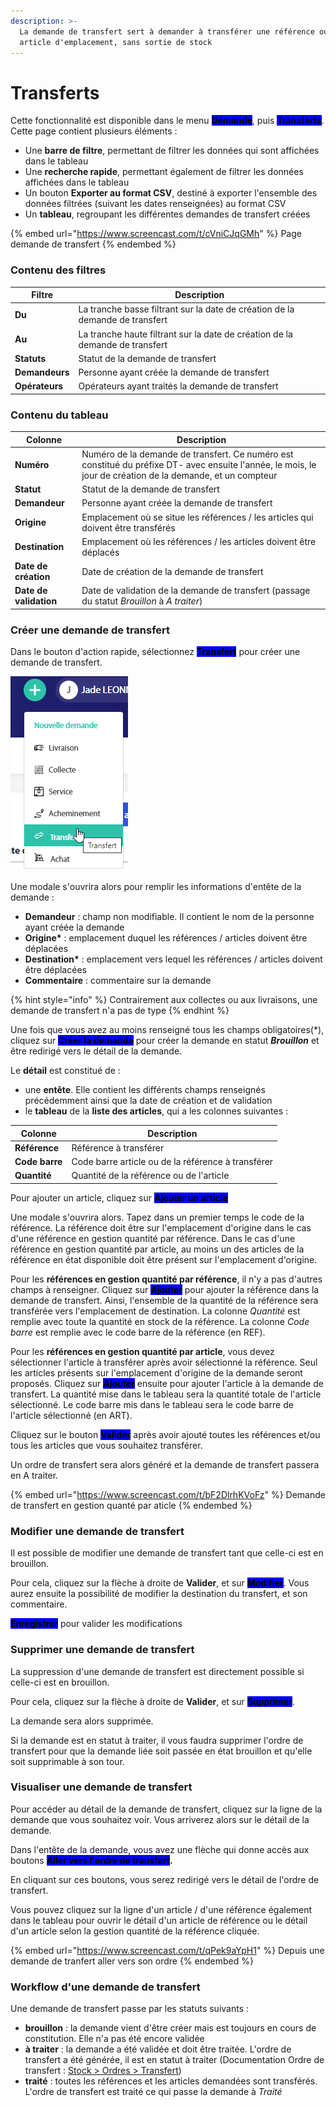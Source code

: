 ```yaml
---
description: >-
  La demande de transfert sert à demander à transférer une référence ou un
  article d'emplacement, sans sortie de stock
---
```


# Transferts

&#x20;Cette fonctionnalité est disponible dans le menu <mark style="background-color:blue;">**Demande**</mark>, puis <mark style="background-color:blue;">**Transferts**</mark>. Cette page contient plusieurs éléments :&#x20;

* Une **barre de filtre**, permettant de filtrer les données qui sont affichées dans le tableau
* Une **recherche rapide**, permettant également de filtrer les données affichées dans le tableau
* Un bouton **Exporter au format CSV**, destiné à exporter l'ensemble des données filtrées (suivant les dates renseignées) au format CSV
* Un **tableau**, regroupant les différentes demandes de transfert créées

{% embed url="https://www.screencast.com/t/cVniCJqGMh" %}
Page demande de transfert
{% endembed %}

### Contenu des filtres

| Filtre         | Description                                                                  |
| -------------- | ---------------------------------------------------------------------------- |
| **Du**         | La tranche basse filtrant sur la date de création de la demande de transfert |
| **Au**         | La tranche haute filtrant sur la date de création de la demande de transfert |
| **Statuts**    | Statut de la demande de transfert                                            |
| **Demandeurs** | Personne ayant créée la demande de transfert                                 |
| **Opérateurs** | Opérateurs ayant traités la demande de transfert                             |

### Contenu du tableau

| Colonne                | Description                                                                                                                                                |
| ---------------------- | ---------------------------------------------------------------------------------------------------------------------------------------------------------- |
| **Numéro**             | Numéro de la demande de transfert. Ce numéro est constitué du préfixe DT- avec ensuite l'année, le mois, le jour de création de la demande, et un compteur |
| **Statut**             | Statut de la demande de transfert                                                                                                                          |
| **Demandeur**          | Personne ayant créée la demande de transfert                                                                                                               |
| **Origine**            | Emplacement où se situe les références / les articles qui doivent être transférés                                                                          |
| **Destination**        | Emplacement où les références / les articles doivent être déplacés                                                                                         |
| **Date de création**   | Date de création de la demande de transfert                                                                                                                |
| **Date de validation** | Date de validation de la demande de transfert (passage du statut _Brouillon_ à _A traiter_)                                                                |

### Créer une demande de transfert

Dans le bouton d'action rapide, sélectionnez <mark style="background-color:blue;">**Transfert**</mark> pour créer une demande de transfert.

![](<../../../.gitbook/assets/image (81).png>)

Une modale s'ouvrira alors pour remplir les informations d'entête de la demande :&#x20;

* **Demandeur** : champ non modifiable. Il contient le nom de la personne ayant créée la demande
* **Origine\*** : emplacement duquel les références / articles doivent être déplacées
* **Destination\*** : emplacement vers lequel les références / articles doivent être déplacées
* **Commentaire** : commentaire sur la demande

{% hint style="info" %}
Contrairement aux collectes ou aux livraisons, une demande de transfert n'a pas de type
{% endhint %}

Une fois que vous avez au moins renseigné tous les champs obligatoires(\*), cliquez sur <mark style="background-color:blue;">**Créer la demande**</mark> pour créer la demande en statut _**Brouillon**_ et être redirigé vers le détail de la demande.

Le **détail** est constitué de :&#x20;

* une **entête**. Elle contient les différents champs renseignés précédemment ainsi que la date de création et de validation&#x20;
* le **tableau** de la **liste des articles**, qui a les colonnes suivantes :&#x20;

| Colonne        | Description                                        |
| -------------- | -------------------------------------------------- |
| **Référence**  | Référence à transférer                             |
| **Code barre** | Code barre article ou de la référence à transférer |
| **Quantité**   | Quantité de la référence ou de l'article           |

Pour ajouter un article, cliquez sur <mark style="background-color:blue;">**Ajouter un article**</mark>

Une modale s'ouvrira alors. Tapez dans un premier temps le code de la référence. La référence doit être sur l'emplacement d'origine dans le cas d'une référence en gestion quantité par référence. Dans le cas d'une référence en gestion quantité par article, au moins un des articles de la référence en état disponible doit être présent sur l'emplacement d'origine.

Pour les **références en gestion quantité par référence**, il n'y a pas d'autres champs à renseigner. Cliquez sur <mark style="background-color:blue;">**Ajouter**</mark> pour ajouter la référence dans la demande de transfert. Ainsi, l'ensemble de la quantité de la référence sera transférée vers l'emplacement de destination. La colonne _Quantité_ est remplie avec toute la quantité en stock de la référence. La colonne _Code barre_ est remplie avec le code barre de la référence (en REF).

Pour les **références en gestion quantité par article**, vous devez sélectionner l'article à transférer après avoir sélectionné la référence. Seul les articles présents sur l'emplacement d'origine de la demande seront proposés. Cliquez sur <mark style="background-color:blue;">**Ajouter**</mark> ensuite pour ajouter l'article à la demande de transfert. La quantité mise dans le tableau sera la quantité totale de l'article sélectionné. Le code barre mis dans le tableau sera le code barre de l'article sélectionné (en ART).

Cliquez sur le bouton <mark style="background-color:blue;">**Valider**</mark> après avoir ajouté toutes les références et/ou tous les articles que vous souhaitez transférer.&#x20;

Un ordre de transfert sera alors généré et la demande de transfert passera en A traiter.&#x20;

{% embed url="https://www.screencast.com/t/bF2DlrhKVoFz" %}
Demande de transfert en gestion quanté par aticle
{% endembed %}

### Modifier une demande de transfert

Il est possible de modifier une demande de transfert tant que celle-ci est en brouillon.

Pour cela, cliquez sur la flèche à droite de **Valider**, et sur <mark style="background-color:blue;">**Modifier**</mark>. Vous aurez ensuite la possibilité de modifier la destination du transfert, et son commentaire.

<mark style="background-color:blue;">**Enregistrer**</mark> pour valider les modifications

### Supprimer une demande de transfert

La suppression d'une demande de transfert est directement possible si celle-ci est en brouillon.

Pour cela, cliquez sur la flèche à droite de **Valider**, et sur <mark style="background-color:blue;">**Supprimer**</mark>.&#x20;

La demande sera alors supprimée.

Si la demande est en statut à traiter, il vous faudra supprimer l'ordre de transfert pour que la demande liée soit passée en état brouillon et qu'elle soit supprimable à son tour.

### Visualiser une demande de transfert

Pour accéder au détail de la demande de transfert, cliquez sur la ligne de la demande que vous souhaitez voir. Vous arriverez alors sur le détail de la demande.&#x20;

Dans l'entête de la demande, vous avez une flèche qui donne accès aux boutons <mark style="background-color:blue;">**Aller vers l'ordre de transfert**</mark>**.**&#x20;

En cliquant sur ces boutons, vous serez redirigé vers le détail de l'ordre de transfert.

Vous pouvez cliquez sur la ligne d'un article / d'une référence également dans le tableau pour ouvrir le détail d'un article de référence ou le détail d'un article selon la gestion quantité de la référence cliquée.&#x20;

{% embed url="https://www.screencast.com/t/qPek9aYpH1" %}
Depuis une demande de tranfert aller vers son ordre
{% endembed %}

### Workflow d'une demande de transfert

Une demande de transfert passe par les statuts suivants :&#x20;

* **brouillon** : la demande vient d'être créer mais est toujours en cours de constitution. Elle n'a pas été encore validée
* **à traiter** : la demande a été validée et doit être traitée. L'ordre de transfert a été générée, il est en statut à traiter (Documentation Ordre de transfert : [Stock > Ordres > Transfert](../ordres/transferts.md))
* **traité** : toutes les références et les articles demandées sont transférés. L'ordre de transfert est traité ce qui passe la demande à _Traité_
